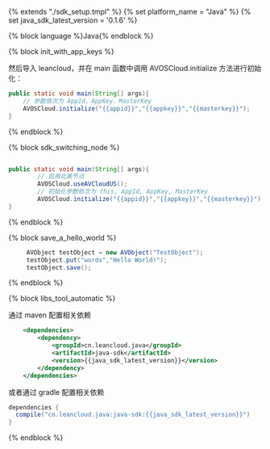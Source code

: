 {% extends "./sdk_setup.tmpl" %}
{% set platform_name = "Java" %}
{% set java_sdk_latest_version = '0.1.6' %}

{% block language %}Java{% endblock %}

{% block init_with_app_keys %}

然后导入 leancloud，并在 main 函数中调用 AVOSCloud.initialize 方法进行初始化：

```java
public static void main(String[] args){
    // 参数依次为 AppId、AppKey、MasterKey
    AVOSCloud.initialize("{{appid}}","{{appkey}}","{{masterkey}}");
}
```
{% endblock %}

{% block sdk_switching_node %}


``` java

public static void main(String[] args){
        // 启用北美节点
        AVOSCloud.useAVCloudUS();
        // 初始化参数依次为 this, AppId, AppKey, MasterKey
        AVOSCloud.initialize("{{appid}}","{{appkey}}","{{masterkey}}");
}
```
{% endblock %}

{% block save_a_hello_world %}


``` java
     AVObject testObject = new AVObject("TestObject");
     testObject.put("words","Hello World!");
     testObject.save();
```
{% endblock %}

{% block libs_tool_automatic %}

通过 maven 配置相关依赖

``` xml
	<dependencies>
		<dependency>
			<groupId>cn.leancloud.java</groupId>
			<artifactId>java-sdk</artifactId>
			<version>{{java_sdk_latest_version}}</version>
		</dependency>
	</dependencies>
```

或者通过 gradle 配置相关依赖
```groovy
dependencies {
  compile("cn.leancloud.java:java-sdk:{{java_sdk_latest_version}}")
}
```
{% endblock %}
